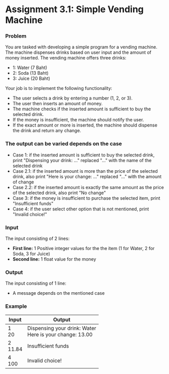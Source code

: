 # Assignment 3.1: Simple Vending Machine

### Problem

You are tasked with developing a simple program for a vending machine. The machine dispenses drinks based on user input and the amount of money inserted. The vending machine offers three drinks:

- 1: Water (7 Baht)
- 2: Soda (13 Baht)
- 3: Juice (20 Baht)  


Your job is to implement the following functionality:  
- The user selects a drink by entering a number (1, 2, or 3).
- The user then inserts an amount of money.
- The machine checks if the inserted amount is sufficient to buy the selected drink.
- If the money is insufficient, the machine should notify the user.
- If the exact amount or more is inserted, the machine should dispense the drink and return any change.

### The output can be varied depends on the case
- Case 1:  if the inserted amount is sufficient to buy the selected drink, print "Dispensing your drink: ..." replaced "..." with the name of the selected drink
- Case 2.1:  if the inserted amount is more than the price of the selected drink, also print "Here is your change: ..." replaced "..." with the amount of change
- Case 2.2:  if the inserted amount is exactly the same amount as the price of the selected drink, also print "No change"
- Case 3: if the money is insufficient to purchase the selected item, print "Insufficient funds"
- Case 4: if the user select other option that is not mentioned, print "Invalid choice!"

### Input

The input consisting of 2 lines:

- **First line:** 1 Positive integer values for the the item (1 for Water, 2 for Soda, 3 for Juice)
- **Second line:** 1 float value for the money

### Output

The input consisting of 1 line:

- A message depends on the mentioned case

### Example

| Input | Output |
| ----- | ------ |
| 1 <br /> 20    | Dispensing your drink: Water <br />  Here is your change: 13.00  |
| 2  <br /> 11.84   | Insufficient funds   |
| 4  <br /> 100   | Invalid choice!   |

